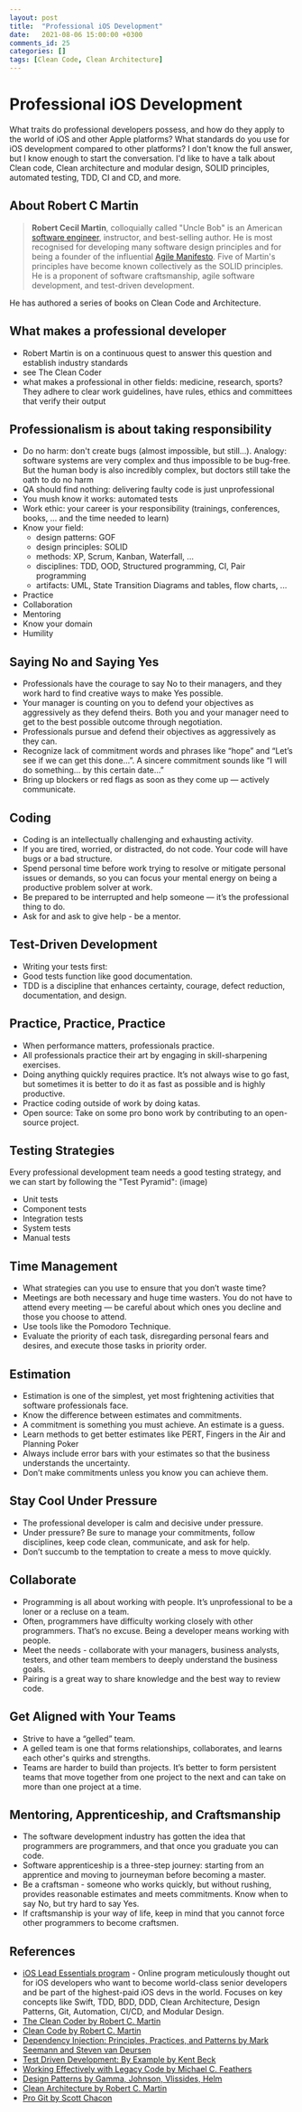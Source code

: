 ```yaml
---
layout: post
title:  "Professional iOS Development"
date:   2021-08-06 15:00:00 +0300
comments_id: 25
categories: []
tags: [Clean Code, Clean Architecture]
---
```


# Professional iOS Development

What traits do professional developers possess, and how do they apply to the world of iOS and other Apple platforms?
What standards do you use for iOS development compared to other platforms?
I don't know the full answer, but I know enough to start the conversation.
I'd like to have a talk about Clean code, Clean architecture and modular design, SOLID principles, automated testing, TDD, CI and CD, and more.

## About Robert C Martin

> **Robert Cecil Martin**, colloquially called "Uncle Bob" is an American [software engineer](https://en.wikipedia.org/wiki/Software_engineer), instructor, and best-selling author. He is most recognised for developing many software design principles and for being a founder of the influential [Agile Manifesto](https://en.wikipedia.org/wiki/Agile_Manifesto).
> Five of Martin's principles have become known collectively as the SOLID principles. He is a proponent of software craftsmanship, agile software development, and test-driven development.

He has authored a series of books on Clean Code and Architecture.

## What makes a professional developer
- Robert Martin is on a continuous quest to answer this question and establish industry standards
- see The Clean Coder
- what makes a professional in other fields: medicine, research, sports? They adhere to clear work guidelines, have rules, ethics and committees that verify their output

## Professionalism is about taking responsibility
- Do no harm: don't create bugs (almost impossible, but still...). Analogy: software systems are very complex and thus impossible to be bug-free. But the human body is also incredibly complex, but doctors still take the oath to do no harm
- QA should find nothing: delivering faulty code is just unprofessional
- You mush know it works: automated tests
- Work ethic: your career is your responsibility (trainings, conferences, books, ... and the time needed to learn)
- Know your field:
  - design patterns: GOF
  - design principles: SOLID
  - methods: XP, Scrum, Kanban, Waterfall, ...
  - disciplines: TDD, OOD, Structured programming, CI, Pair programming
  - artifacts: UML, State Transition Diagrams and tables, flow charts, ...
- Practice
- Collaboration
- Mentoring
- Know your domain
- Humility

## Saying No and Saying Yes
- Professionals have the courage to say No to their managers, and they work hard to find creative ways to make Yes possible.
- Your manager is counting on you to defend your objectives as aggressively as they defend theirs. Both you and your manager need to get to the best possible outcome through negotiation.
- Professionals pursue and defend their objectives as aggressively as they can.
- Recognize lack of commitment words and phrases like “hope” and “Let’s see if we can get this done…”. A sincere commitment sounds like “I will do something… by this certain date…”
- Bring up blockers or red flags as soon as they come up — actively communicate.

## Coding
- Coding is an intellectually challenging and exhausting activity.
- If you are tired, worried, or distracted, do not code. Your code will have bugs or a bad structure.
- Spend personal time before work trying to resolve or mitigate personal issues or demands, so you can focus your mental energy on being a productive problem solver at work.
- Be prepared to be interrupted and help someone — it’s the professional thing to do.
- Ask for and ask to give help - be a mentor.

## Test-Driven Development
- Writing your tests first:
- Good tests function like good documentation.
- TDD is a discipline that enhances certainty, courage, defect reduction, documentation, and design.

## Practice, Practice, Practice
- When performance matters, professionals practice.
- All professionals practice their art by engaging in skill-sharpening exercises.
- Doing anything quickly requires practice. It’s not always wise to go fast, but sometimes it is better to do it as fast as possible and is highly productive.
- Practice coding outside of work by doing katas.
- Open source: Take on some pro bono work by contributing to an open-source project.

## Testing Strategies
Every professional development team needs a good testing strategy, and we can start by following the "Test Pyramid":
(image)
- Unit tests
- Component tests
- Integration tests
- System tests
- Manual tests

## Time Management
- What strategies can you use to ensure that you don’t waste time?
- Meetings are both necessary and huge time wasters. You do not have to attend every meeting — be careful about which ones you decline and those you choose to attend.
- Use tools like the Pomodoro Technique.
- Evaluate the priority of each task, disregarding personal fears and desires, and execute those tasks in priority order.

## Estimation
- Estimation is one of the simplest, yet most frightening activities that software professionals face.
- Know the difference between estimates and commitments.
- A commitment is something you must achieve. An estimate is a guess.
- Learn methods to get better estimates like PERT, Fingers in the Air and Planning Poker
- Always include error bars with your estimates so that the business understands the uncertainty.
- Don’t make commitments unless you know you can achieve them.

## Stay Cool Under Pressure
- The professional developer is calm and decisive under pressure.
- Under pressure? Be sure to manage your commitments, follow disciplines, keep code clean, communicate, and ask for help.
- Don’t succumb to the temptation to create a mess to move quickly.

## Collaborate
- Programming is all about working with people. It’s unprofessional to be a loner or a recluse on a team.
- Often, programmers have difficulty working closely with other programmers. That’s no excuse. Being a developer means working with people.
- Meet the needs - collaborate with your managers, business analysts, testers, and other team members to deeply understand the business goals.
- Pairing is a great way to share knowledge and the best way to review code.

## Get Aligned with Your Teams
- Strive to have a “gelled” team.
- A gelled team is one that forms relationships, collaborates, and learns each other's quirks and strengths.
- Teams are harder to build than projects. It’s better to form persistent teams that move together from one project to the next and can take on more than one project at a time.

## Mentoring, Apprenticeship, and Craftsmanship
- The software development industry has gotten the idea that programmers are programmers, and that once you graduate you can code.
- Software apprenticeship is a three-step journey: starting from an apprentice and moving to journeyman before becoming a master.
- Be a craftsman - someone who works quickly, but without rushing, provides reasonable estimates and meets commitments. Know when to say No, but try hard to say Yes.
- If craftsmanship is your way of life, keep in mind that you cannot force other programmers to become craftsmen.

## References
- [iOS Lead Essentials program](https://iosacademy.essentialdeveloper.com/p/ios-lead-essentials/) - Online program meticulously thought out for iOS developers who want to become world-class senior developers and be part of the highest-paid iOS devs in the world. Focuses on key concepts like Swift, TDD, BDD, DDD, Clean Architecture, Design Patterns, Git, Automation, CI/CD, and Modular Design.
- [The Clean Coder by Robert C. Martin](https://www.goodreads.com/book/show/10284614-the-clean-coder)
- [Clean Code by Robert C. Martin](https://www.goodreads.com/book/show/3735293-clean-code)
- [Dependency Injection: Principles, Practices, and Patterns by Mark Seemann and Steven van Deursen](https://www.goodreads.com/en/book/show/44416307-dependency-injection-principles-practices-and-patterns)
- [Test Driven Development: By Example by Kent Beck](https://www.goodreads.com/book/show/387190.Test_Driven_Development)
- [Working Effectively with Legacy Code by Michael C. Feathers](https://www.goodreads.com/book/show/44919.Working_Effectively_with_Legacy_Code)
- [Design Patterns by Gamma, Johnson, Vlissides, Helm](https://www.goodreads.com/book/show/85009.Design_Patterns)
- [Clean Architecture by Robert C. Martin](https://www.goodreads.com/book/show/18043011-clean-architecture)
- [Pro Git by Scott Chacon](https://www.goodreads.com/book/show/6518085-pro-git)